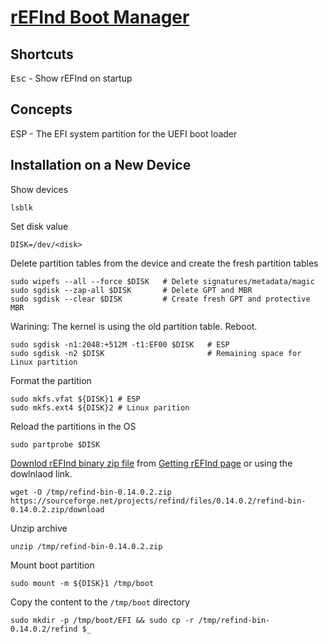 # [rEFInd Boot Manager](https://www.rodsbooks.com/refind/)

## Shortcuts

<kbd>Esc</kbd> - Show rEFInd on startup

## Concepts

ESP - The EFI system partition for the UEFI boot loader

## Installation on a New Device

Show devices

    lsblk

Set disk value

    DISK=/dev/<disk>

Delete partition tables from the device and create the fresh partition tables

    sudo wipefs --all --force $DISK   # Delete signatures/metadata/magic
    sudo sgdisk --zap-all $DISK       # Delete GPT and MBR
    sudo sgdisk --clear $DISK         # Create fresh GPT and protective MBR

Warining: The kernel is using the old partition table. Reboot.

    sudo sgdisk -n1:2048:+512M -t1:EF00 $DISK   # ESP
    sudo sgdisk -n2 $DISK                       # Remaining space for Linux partition

Format the partition

    sudo mkfs.vfat ${DISK}1 # ESP
    sudo mkfs.ext4 ${DISK}2 # Linux parition

Reload the partitions in the OS

    sudo partprobe $DISK

[Downlod rEFInd binary zip file](https://sourceforge.net/projects/refind/files/0.14.0.2/refind-bin-0.14.0.2.zip/download
) from [Getting rEFInd page](https://www.rodsbooks.com/refind/getting.html) or using the dowlnlaod link.

    wget -O /tmp/refind-bin-0.14.0.2.zip https://sourceforge.net/projects/refind/files/0.14.0.2/refind-bin-0.14.0.2.zip/download

Unzip archive

    unzip /tmp/refind-bin-0.14.0.2.zip

Mount boot partition

    sudo mount -m ${DISK}1 /tmp/boot

Copy the content to the `/tmp/boot` directory

    sudo mkdir -p /tmp/boot/EFI && sudo cp -r /tmp/refind-bin-0.14.0.2/refind $_
